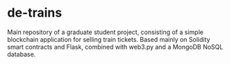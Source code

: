 # de-trains
Main repository of a graduate student project, consisting of a simple blockchain application for selling train tickets. Based mainly on Solidity smart contracts and Flask, combined with web3.py and a MongoDB NoSQL database.
